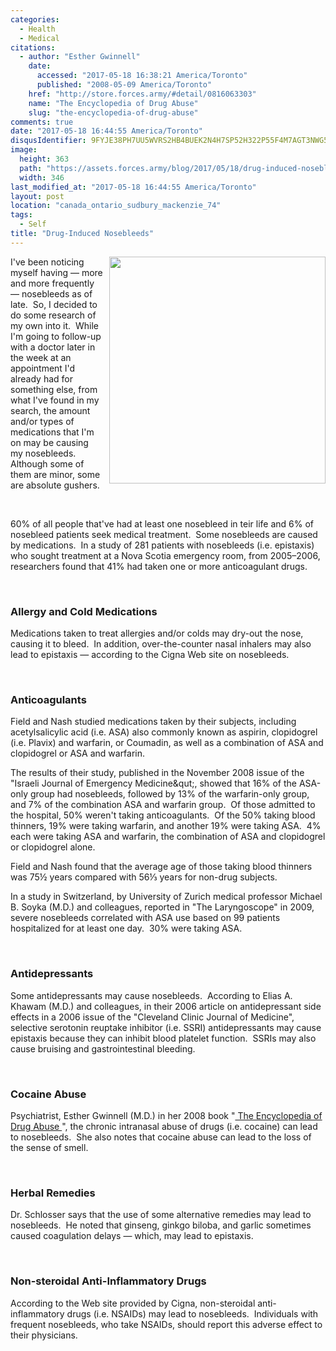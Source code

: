 ```yaml
---
categories:
  - Health
  - Medical
citations:
  - author: "Esther Gwinnell"
    date:
      accessed: "2017-05-18 16:38:21 America/Toronto"
      published: "2008-05-09 America/Toronto"
    href: "http://store.forces.army/#detail/0816063303"
    name: "The Encyclopedia of Drug Abuse"
    slug: "the-encyclopedia-of-drug-abuse"
comments: true
date: "2017-05-18 16:44:55 America/Toronto"
disqusIdentifier: 9FYJE38PH7UU5WVRS2HB4BUEK2N4H7SP52H322P55F4M7AGT3NWG5CCGGAEKV76GVPEDHU9WJV6T77X8QE2ND658E5CJ9VHN9VQQ
image:
  height: 363
  path: "https://assets.forces.army/blog/2017/05/18/drug-induced-nosebleeds/hotlink-ok/nerd_nosebleed_346x363.png"
  width: 346
last_modified_at: "2017-05-18 16:44:55 America/Toronto"
layout: post
location: "canada_ontario_sudbury_mackenzie_74"
tags:
  - Self
title: "Drug-Induced Nosebleeds"
---
```


<img
  alt="" height="363" src="{{ site.uri.assets }}/blog/2017/05/18/drug-induced-nosebleeds/nerd_nosebleed_346x363.png"
  style="border: 0px; float: right; margin-bottom: 10px; margin-left: 10px;" width="346" />
<p>
  I've been noticing myself having &#8212; more and more frequently &#8212; nosebleeds as of late.&nbsp; So, I decided to do some research of my own into
  it.&nbsp; While I'm going to follow-up with a doctor later in the week at an appointment I'd already had for something else, from what I've found in my
  search, the amount and/or types of medications that I'm on may be causing my nosebleeds.&nbsp; Although some of them are minor, some are absolute gushers.
</p>
<p>
  &nbsp;
</p>
<p>
  60% of all people that've had at least one nosebleed in teir life and 6% of nosebleed patients seek medical treatment.&nbsp; Some nosebleeds are caused by
  medications.&nbsp; In a study of 281 patients with nosebleeds (i.e. epistaxis) who sought treatment at a Nova Scotia emergency room, from 2005&#8211;2006,
  researchers found that 41% had taken one or more anticoagulant drugs.
</p>
<p>
  &nbsp;
</p>
<h3 id="allergy-and-cold-medications">
  Allergy and Cold Medications
</h3>
<p>
  Medications taken to treat allergies and/or colds may dry-out the nose, causing it to bleed.&nbsp; In addition, over-the-counter nasal inhalers may also lead
  to epistaxis &#8212; according to the Cigna Web site on nosebleeds.
</p>
<p>
  &nbsp;
</p>
<h3 id="anticoagulants">
  Anticoagulants
</h3>
<p>
  Field and Nash studied medications taken by their subjects, including acetylsalicylic acid (i.e. ASA) also commonly known as aspirin, clopidogrel (i.e. Plavix)
  and warfarin, or Coumadin, as well as a combination of ASA and clopidogrel or ASA and warfarin.
</p>
<p>
  The results of their study, published in the November 2008 issue of the &quot;Israeli Journal of Emergency Medicine&qut;, showed that 16% of the ASA-only
  group had nosebleeds, followed by 13% of the warfarin-only group, and 7% of the combination ASA and warfarin group.&nbsp; Of those admitted to the hospital,
  50% weren't taking anticoagulants.&nbsp; Of the 50% taking blood thinners, 19% were taking warfarin, and another 19% were taking ASA.&nbsp; 4% each were
  taking ASA and warfarin, the combination of ASA and clopidogrel or clopidogrel alone.
</p>
<p>
  Field and Nash found that the average age of those taking blood thinners was 75&frac12; years compared with 56&#8531; years for non-drug subjects.
</p>
<p>
  In a study in Switzerland, by University of Zurich medical professor Michael B. Soyka (M.D.) and colleagues, reported in &quot;The Laryngoscope&quot; in 2009,
  severe nosebleeds correlated with ASA use based on 99 patients hospitalized for at least one day.&nbsp; 30% were taking ASA.
</p>
<p>
  &nbsp;
</p>
<h3 id="antidepressants">
  Antidepressants
</h3>
<p>
  Some antidepressants may cause nosebleeds.&nbsp; According to Elias A. Khawam (M.D.) and colleagues, in their 2006 article on antidepressant side effects in a
  2006 issue of the &quot;Cleveland Clinic Journal of Medicine&quot;, selective serotonin reuptake inhibitor (i.e. SSRI) antidepressants may cause epistaxis
  because they can inhibit blood platelet function.&nbsp; SSRIs may also cause bruising and gastrointestinal bleeding.
</p>
<p>
  &nbsp;
</p>
<h3 id="cocaine-abuse">
  Cocaine Abuse
</h3>
<p>
  Psychiatrist, Esther Gwinnell (M.D.) in her 2008 book
  &quot;<a href="{{ site.url }}{{ page.url }}#cite-the-encyclopedia-of-drug-abuse" rel="me" title="The Encyclopedia of Drug Abuse">
    The Encyclopedia of Drug Abuse
  </a>&quot;,
  the chronic intranasal abuse of drugs (i.e. cocaine) can lead to nosebleeds.&nbsp; She also notes that cocaine abuse can lead to the loss of the sense of
  smell.
</p>
<p>
  &nbsp;
</p>
<h3 id="herbal-remedies">
  Herbal Remedies
</h3>
<p>
  Dr. Schlosser says that the use of some alternative remedies may lead to nosebleeds.&nbsp; He noted that ginseng, ginkgo biloba, and garlic sometimes caused
  coagulation delays &#8212; which, may lead to epistaxis.
</p>
<p>
  &nbsp;
</p>
<h3 id="non-steroidal-anti-inflammatory-drugs">
  Non-steroidal Anti-Inflammatory Drugs
</h3>
<p>
  According to the Web site provided by Cigna, non-steroidal anti-inflammatory drugs (i.e. NSAIDs) may lead to nosebleeds.&nbsp; Individuals with frequent
  nosebleeds, who take NSAIDs, should report this adverse effect to their physicians.
</p>
